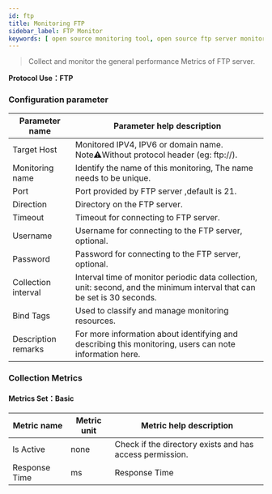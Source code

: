 ```yaml
---
id: ftp
title: Monitoring FTP
sidebar_label: FTP Monitor
keywords: [ open source monitoring tool, open source ftp server monitoring tool, monitoring ftp metrics ]
---
```


> Collect and monitor the general performance Metrics of FTP server.

**Protocol Use：FTP**

### Configuration parameter

| Parameter name      | Parameter help description                                                                                               |
|---------------------|--------------------------------------------------------------------------------------------------------------------------|
| Target Host         | Monitored IPV4, IPV6 or domain name. Note⚠️Without protocol header (eg: ftp://).                                         |
| Monitoring name     | Identify the name of this monitoring, The name needs to be unique.                                                       |
| Port                | Port provided by FTP server ,default is 21.                                                                              |
| Direction           | Directory on the FTP server.                                                                                             |
| Timeout             | Timeout for connecting to FTP server.                                                                                    |
| Username            | Username for connecting to the FTP server, optional.                                                                     |
| Password            | Password for connecting to the FTP server, optional.                                                                     |
| Collection interval | Interval time of monitor periodic data collection, unit: second, and the minimum interval that can be set is 30 seconds. |
| Bind Tags           | Used to classify and manage monitoring resources.                                                                        |
| Description remarks | For more information about identifying and describing this monitoring, users can note information here.                  |

### Collection Metrics

#### Metrics Set：Basic

| Metric name   | Metric unit | Metric help description                                  |
|---------------|-------------|----------------------------------------------------------|
| Is Active     | none        | Check if the directory exists and has access permission. |
| Response Time | ms          | Response Time                                            |
